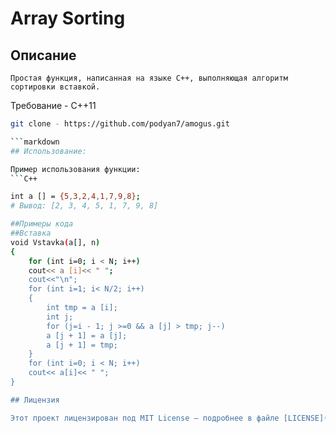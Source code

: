 # Array Sorting
## Описание
    Простая функция, написанная на языке С++, выполняющая алгоритм сортировки вставкой.

Требование - С++11
```bash
git clone - https://github.com/podyan7/amogus.git

```markdown
## Использование:

Пример использования функции:
```C++

int a [] = {5,3,2,4,1,7,9,8};
# Вывод: [2, 3, 4, 5, 1, 7, 9, 8]

##Примеры кода
##Вставка
void Vstavka(a[], n)
{
    for (int i=0; i < N; i++)
    cout<< a [i]<< " ";
    cout<<"\n";
    for (int i=1; i< N/2; i++)
    {
        int tmp = a [i];
        int j;
        for (j=i - 1; j >=0 && a [j] > tmp; j--)
        a [j + 1] = a [j];
        a [j + 1] = tmp;
    }
    for (int i=0; i < N; i++)
    cout<< a[i]<< " ";
}

## Лицензия

Этот проект лицензирован под MIT License — подробнее в файле [LICENSE](LICENSE).
